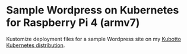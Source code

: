 # Sample Wordpress on Kubernetes for Raspberry Pi 4 (armv7)
Kustomize deployment files for a sample Wordpress site on my 
[Kubotto Kubernetes distribution](https://github.com/zedr/k8s-from-scratch).
